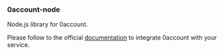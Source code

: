 ### 0account-node

Node.js library for 0account.

Please follow to the official [documentation](https://docs.0account.com) to integrate 0account with your service.
